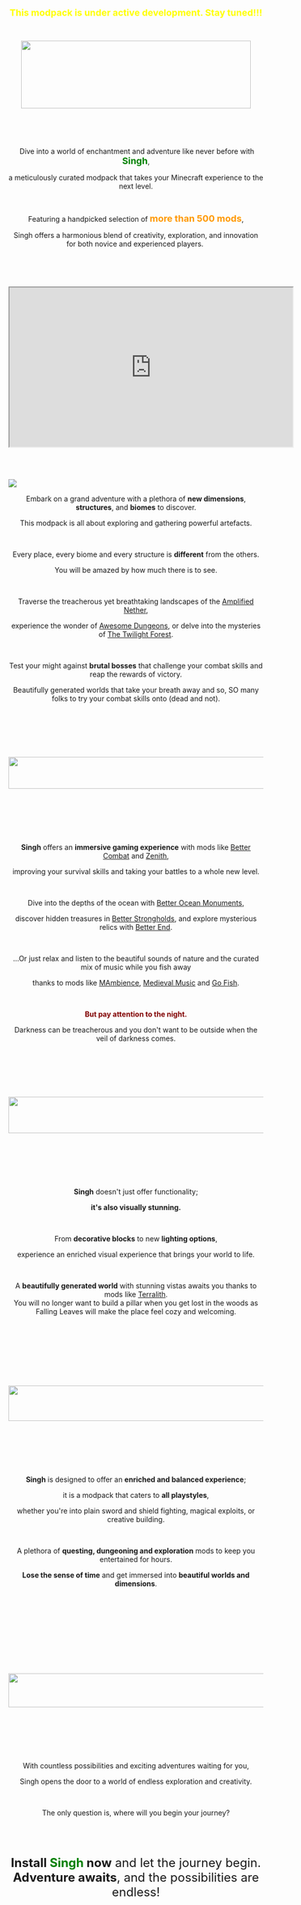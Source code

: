 <p style="text-align: center;"><span style="font-size: 18px; color: #ff0000;"><strong><span style="color: #ffff00;">This modpack is under active development. Stay tuned!!!</span><br /></strong></span></p>
<p>&nbsp;</p>
<p><img style="display: block; margin-left: auto; margin-right: auto;" src="https://i.ibb.co/nkt8q19/minecraft-title.png" width="454" height="134" /></p>
<p>&nbsp;</p>
<p>&nbsp;</p>
<p style="text-align: center;">&nbsp;<span style="font-size: 14px;">Dive into a world of enchantment and adventure like never before with <span style="color: #008000; font-size: 18px;"><strong>Singh</strong></span>, </span></p>
<p style="text-align: center;"><span style="font-size: 14px;">a meticulously curated modpack that takes your Minecraft experience to the next level.</span></p>
<p style="text-align: center;">&nbsp;</p>
<p style="text-align: center;"><span style="font-size: 14px;">Featuring a handpicked selection of <span style="color: #ff9900; font-size: 18px;"><strong>more than 500 mods</strong></span>, </span></p>
<p style="text-align: center;"><span style="font-size: 14px;">Singh offers a harmonious blend of creativity, exploration, and innovation for both novice and experienced players.</span>&nbsp;</p>
<p style="text-align: center;">&nbsp;</p>
<p style="text-align: center;">&nbsp;</p>
<p style="text-align: center;"><iframe allowfullscreen="allowfullscreen" src="https://www.youtube.com/embed/2u34P3pwxKU?si=7is3KEyCy-XAlQZD" height="315" width="560"></iframe>&nbsp;</p>
<p style="text-align: center;">&nbsp;</p>
<p><img src="https://i.ibb.co/J7RNgLt/minecraft-title-1.png" /></p>
<p style="text-align: center;">Embark on a grand adventure with a plethora of <strong>new dimensions</strong>, <strong>structures</strong>, and <strong>biomes</strong> to discover.</p>
<p style="text-align: center;">This modpack is all about exploring and gathering powerful artefacts.</p>
<p style="text-align: center;">&nbsp;</p>
<p style="text-align: center;">Every place, every biome and every structure is <strong>different</strong> from the others.</p>
<p style="text-align: center;">You will be amazed by how much there is to see.</p>
<p style="text-align: center;">&nbsp;</p>
<p style="text-align: center;">Traverse the treacherous yet breathtaking landscapes of the <a href="https://www.curseforge.com/minecraft/mc-mods/amplified-nether">Amplified Nether</a>,</p>
<p style="text-align: center;">experience the wonder of <a href="https://www.curseforge.com/minecraft/mc-mods/awesome-dungeon-fabric">Awesome Dungeons</a>, or delve into the mysteries of <a href="https://www.curseforge.com/minecraft/mc-mods/the-twilight-forest">The Twilight Forest</a>.</p>
<p style="text-align: center;">&nbsp;</p>
<p style="text-align: center;">Test your might against <strong>brutal bosses</strong> that challenge your combat skills and reap the rewards of victory.</p>
<p style="text-align: center;">Beautifully generated worlds that take your breath away and so, SO many folks to try your combat skills onto (dead and not).</p>
<p style="text-align: center;">&nbsp;</p>
<p style="text-align: center;">&nbsp;</p>
<p style="text-align: center;">&nbsp;</p>
<p><a href="https://i.ibb.co/j3q5png/minecraft-title-2.png"><img style="display: block; margin-left: auto; margin-right: auto;" src="https://i.ibb.co/j3q5png/minecraft-title-2.png" width="688" height="63" /></a></p>
<p>&nbsp;</p>
<p>&nbsp;</p>
<p style="text-align: center;">&nbsp;</p>
<p style="text-align: center;"><strong>Singh</strong> offers an <strong>immersive gaming experience</strong> with mods like <a href="https://www.curseforge.com/minecraft/mc-mods/better-combat-by-daedelus">Better Combat</a> and <a href="https://www.curseforge.com/minecraft/mc-mods/zenith">Zenith</a>,</p>
<p style="text-align: center;">improving your survival skills and taking your battles to a whole new level.</p>
<p style="text-align: center;">&nbsp;</p>
<p style="text-align: center;">Dive into the depths of the ocean with <a href="https://www.curseforge.com/minecraft/mc-mods/yungs-better-ocean-monuments-fabric">Better Ocean Monuments</a>,</p>
<p style="text-align: center;">discover hidden treasures in <a href="https://www.curseforge.com/minecraft/mc-mods/yungs-better-strongholds-fabric">Better Strongholds</a>, and explore mysterious relics with <a href="https://www.curseforge.com/minecraft/mc-mods/betterend">Better End</a>.</p>
<p style="text-align: center;">&nbsp;</p>
<p style="text-align: center;">...Or just relax and listen to the beautiful sounds of nature and the curated mix of music while you fish away</p>
<p style="text-align: center;">thanks to mods like <a href="https://www.curseforge.com/minecraft/mc-mods/mambience">MAmbience</a>, <a href="https://www.curseforge.com/minecraft/mc-mods/medieval-music">Medieval Music</a> and <a href="https://www.curseforge.com/minecraft/mc-mods/go-fish">Go Fish</a>.</p>
<p style="text-align: center;">&nbsp;</p>
<p style="text-align: center;"><span style="color: #800000;"><strong>But pay attention to the night. </strong></span></p>
<p style="text-align: center;">Darkness can be treacherous and you don't want to be outside when the veil of darkness comes.</p>
<p style="text-align: center;">&nbsp;</p>
<p style="text-align: center;">&nbsp;</p>
<p style="text-align: center;">&nbsp;</p>
<p style="text-align: left;"><img style="display: block; margin-left: auto; margin-right: auto;" src="https://i.ibb.co/sH8Cm4X/minecraft-title-3.png" width="847" height="72" /></p>
<p>&nbsp;</p>
<p style="text-align: center;">&nbsp;</p>
<p style="text-align: center;">&nbsp;</p>
<p style="text-align: center;"><strong>Singh</strong> doesn't just offer functionality;</p>
<p style="text-align: center;"><strong>it's also visually stunning.</strong></p>
<p style="text-align: center;">&nbsp;</p>
<p style="text-align: center;">From <strong>decorative blocks</strong> to new <strong>lighting options</strong>,</p>
<p style="text-align: center;">experience an enriched visual experience that brings your world to life.</p>
<p style="text-align: center;">&nbsp;</p>
<p style="text-align: center;">A <strong>beautifully generated world</strong> with stunning vistas awaits you thanks to mods like <a href="https://www.curseforge.com/minecraft/mc-mods/terralith">Terralith</a>.<br />You will no longer want to build a pillar when you get lost in the woods as Falling Leaves will make the place feel cozy and welcoming.</p>
<p style="text-align: center;">&nbsp;</p>
<p style="text-align: center;">&nbsp;</p>
<p style="text-align: center;">&nbsp;</p>
<p>&nbsp;</p>
<p><img style="display: block; margin-left: auto; margin-right: auto;" src="https://i.ibb.co/nDyt3Zk/minecraft-title-4.png" width="633" height="70" /></p>
<p>&nbsp;</p>
<p>&nbsp;</p>
<p>&nbsp;</p>
<p style="text-align: center;"><strong>Singh</strong> is designed to offer an <strong>enriched and balanced experience</strong>;</p>
<p style="text-align: center;">it is a modpack that caters to <strong>all playstyles</strong>,</p>
<p style="text-align: center;">whether you're into plain sword and shield fighting, magical exploits, or creative building.</p>
<p style="text-align: center;">&nbsp;</p>
<p style="text-align: center;">A plethora of <strong>questing, dungeoning and exploration</strong> mods to keep you entertained for hours.</p>
<p style="text-align: center;"><strong>Lose the sense of time</strong> and get immersed into <strong>beautiful worlds and dimensions</strong>.</p>
<p style="text-align: center;">&nbsp;</p>
<p style="text-align: center;">&nbsp;</p>
<p style="text-align: center;">&nbsp;</p>
<p style="text-align: center;">&nbsp;</p>
<p>&nbsp;</p>
<p><img style="display: block; margin-left: auto; margin-right: auto;" src="https://i.ibb.co/6JSmRMd/minecraft-title-5.png" width="857" height="67" /></p>
<p>&nbsp;</p>
<p>&nbsp;</p>
<p>&nbsp;</p>
<p style="text-align: center;">With countless possibilities and exciting adventures waiting for you,</p>
<p style="text-align: center;">Singh opens the door to a world of endless exploration and creativity.</p>
<p style="text-align: center;">&nbsp;</p>
<p style="text-align: center;">The only question is, where will you begin your journey?</p>
<p style="text-align: center;">&nbsp;</p>
<p style="text-align: center;">&nbsp;</p>
<p style="text-align: center;"><span style="font-size: 24px;"><strong>Install <span style="color: #008000;">Singh</span> now</strong> and let the journey begin. <strong>Adventure awaits</strong>, and the possibilities are endless!</span></p>
<p>&nbsp;<br /><br /></p>
<p>&nbsp;</p>
<p>&nbsp;</p>